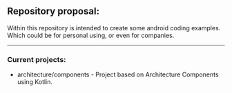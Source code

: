 ## Repository proposal:
Within this repository is intended to create some android coding examples.
Which could be for personal using, or even for companies.

***

### Current projects:
* architecture/components - Project based on Architecture Components using Kotlin.
